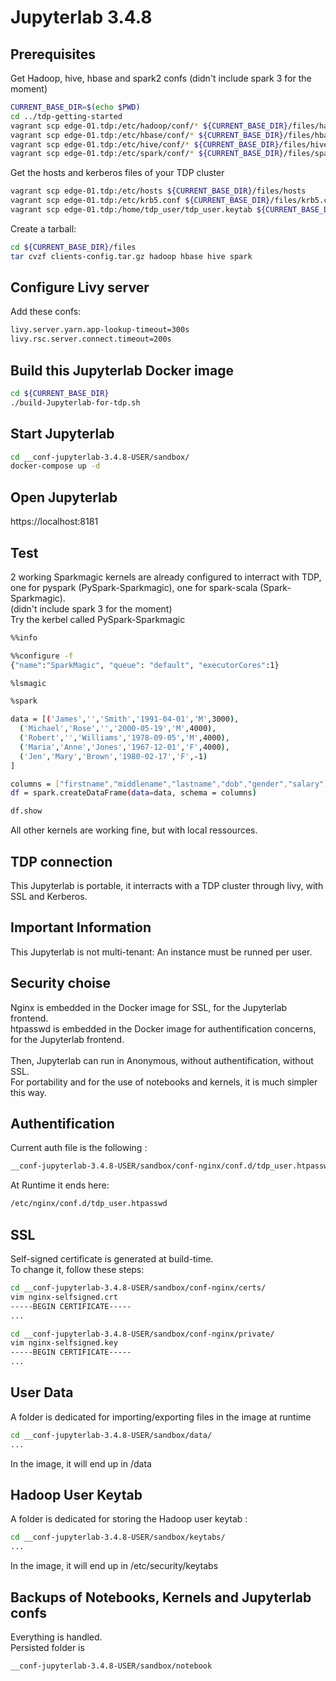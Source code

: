 # Jupyterlab 3.4.8 #

## Prerequisites ##

Get Hadoop, hive, hbase and spark2 confs (didn't include spark 3 for the moment)
```bash
CURRENT_BASE_DIR=$(echo $PWD)
cd ../tdp-getting-started
vagrant scp edge-01.tdp:/etc/hadoop/conf/* ${CURRENT_BASE_DIR}/files/hadoop/
vagrant scp edge-01.tdp:/etc/hbase/conf/* ${CURRENT_BASE_DIR}/files/hbase/
vagrant scp edge-01.tdp:/etc/hive/conf/* ${CURRENT_BASE_DIR}/files/hive/
vagrant scp edge-01.tdp:/etc/spark/conf/* ${CURRENT_BASE_DIR}/files/spark/
```
Get the hosts and kerberos files of your TDP cluster
```bash
vagrant scp edge-01.tdp:/etc/hosts ${CURRENT_BASE_DIR}/files/hosts
vagrant scp edge-01.tdp:/etc/krb5.conf ${CURRENT_BASE_DIR}/files/krb5.conf
vagrant scp edge-01.tdp:/home/tdp_user/tdp_user.keytab ${CURRENT_BASE_DIR}/__conf-jupyterlab-3.4.8-USER/sandbox/keytabs/tdp_user.keytab
```
Create a tarball:
```bash
cd ${CURRENT_BASE_DIR}/files
tar cvzf clients-config.tar.gz hadoop hbase hive spark
```

## Configure Livy server ##

Add these confs:

```bash
livy.server.yarn.app-lookup-timeout=300s
livy.rsc.server.connect.timeout=200s
```

## Build this Jupyterlab Docker image ##

```bash
cd ${CURRENT_BASE_DIR}
./build-Jupyterlab-for-tdp.sh
```

## Start Jupyterlab ##

```bash
cd __conf-jupyterlab-3.4.8-USER/sandbox/
docker-compose up -d
```

## Open Jupyterlab ##

https://localhost:8181

## Test ##

2 working Sparkmagic kernels are already configured to interract with TDP,\
one for pyspark (PySpark-Sparkmagic), one for spark-scala (Spark-Sparkmagic).\
(didn't include spark 3 for the moment)\
Try the kerbel called PySpark-Sparkmagic

```bash
%%info
```

```bash
%%configure -f
{"name":"SparkMagic", "queue": "default", "executorCores":1}
```

```bash
%lsmagic
```

```bash
%spark
```

```bash
data = [('James','','Smith','1991-04-01','M',3000),
  ('Michael','Rose','','2000-05-19','M',4000),
  ('Robert','','Williams','1978-09-05','M',4000),
  ('Maria','Anne','Jones','1967-12-01','F',4000),
  ('Jen','Mary','Brown','1980-02-17','F',-1)
]
```

```bash
columns = ["firstname","middlename","lastname","dob","gender","salary"]
df = spark.createDataFrame(data=data, schema = columns)
```

```bash
df.show
```

All other kernels are working fine, but with local ressources.

## TDP connection ##

This Jupyterlab is portable, it interracts with a TDP cluster through livy, with SSL and Kerberos.

## Important Information ##

This Jupyterlab is not multi-tenant: An instance must be runned per user.

## Security choise ##

Nginx is embedded in the Docker image for SSL, for the Jupyterlab frontend.\
htpasswd is embedded in the Docker image for authentification concerns, for the Jupyterlab frontend.\
\
Then, Jupyterlab can run in Anonymous, without authentification, without SSL.\
For portability and for the use of notebooks and kernels, it is much simpler this way.

## Authentification ##

Current auth file is the following :
```bash
__conf-jupyterlab-3.4.8-USER/sandbox/conf-nginx/conf.d/tdp_user.htpasswd
```
At Runtime it ends here:
```bash
/etc/nginx/conf.d/tdp_user.htpasswd
```

## SSL ##

Self-signed certificate is generated at build-time.\
To change it, follow these steps:

```bash
cd __conf-jupyterlab-3.4.8-USER/sandbox/conf-nginx/certs/
vim nginx-selfsigned.crt 
-----BEGIN CERTIFICATE-----
...
```

```bash
cd __conf-jupyterlab-3.4.8-USER/sandbox/conf-nginx/private/
vim nginx-selfsigned.key 
-----BEGIN CERTIFICATE-----
...
```

## User Data ##

A folder is dedicated for importing/exporting files in the image at runtime
```bash
cd __conf-jupyterlab-3.4.8-USER/sandbox/data/
...
```
In the image, it will end up in /data

## Hadoop User Keytab ##

A folder is dedicated for storing the Hadoop user keytab :
```bash
cd __conf-jupyterlab-3.4.8-USER/sandbox/keytabs/
...
```
In the image, it will end up in /etc/security/keytabs

## Backups of Notebooks, Kernels and Jupyterlab confs ##

Everything is handled.\
Persisted folder is
```bash
__conf-jupyterlab-3.4.8-USER/sandbox/notebook
```